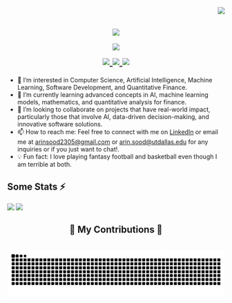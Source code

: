 <img align="right" src="https://visitor-badge.laobi.icu/badge?page_id=arin101230523.arin101230523" />

<h1 align="center">
  <img src="https://media.giphy.com/media/hvRJCLFzcasrR4ia7z/giphy.gif" width="50">
  <br>
  <img src="https://readme-typing-svg.herokuapp.com/?font=Righteous&size=35&center=true&vCenter=true&width=500&height=70&duration=4000&lines=Hi+There!;+I'm+Arin!;" />
  
  <div align="center"> 
  <a href="mailto:arinsood2305@gmail.com">
    <img src="https://img.shields.io/badge/Gmail-333333?style=for-the-badge&logo=gmail&logoColor=red" />
  </a>
  <a href="www.linkedin.com/in/arin-sood" target="_blank">
    <img src="https://img.shields.io/badge/LinkedIn-0077B5?style=for-the-badge&logo=linkedin&logoColor=white" target="_blank" />
  </a>
  <a href="https://arin101230523.github.io/Portfolio/" target="_blank">
     <img src="https://img.shields.io/badge/Portfolio-FF5722?style=for-the-badge&logo=todoist&logoColor=white" target="_blank" /> <!-- sqlite, safari, google-chrome are other good icon options -->
  </a>
</div>
</h1>


- 👀 I’m interested in Computer Science, Artificial Intelligence, Machine Learning, Software Development, and Quantitative Finance.
- 🌱 I’m currently learning advanced concepts in AI, machine learning models, mathematics, and quantitative analysis for finance.
- 💞️ I’m looking to collaborate on projects that have real-world impact, particularly those that involve AI, data-driven decision-making, and innovative software solutions.
- 📫 How to reach me: Feel free to connect with me on [LinkedIn](www.linkedin.com/in/arin-sood) or email me at [arinsood2305@gmail.com](mailto:arinsood2305@gmail.com) or [arin.sood@utdallas.edu](mailto:arin.sood@utdallas.edu) for any inquiries or if you just want to chat!.
- 💡 Fun fact: I love playing fantasy football and basketball even though I am terrible at both.

## Some Stats ⚡
<div>
  <img width="440px" src="https://github-readme-activity-graph.vercel.app/graph?username=arin101230523&theme=github">
  <img width="385px" src="https://github-readme-streak-stats.herokuapp.com/?user=arin101230523&theme=onedark" />
</div>

<div align="center">
  <h2>🐍 My Contributions 🐍</h2>
  <br>
  <img alt="snake eating my contributions" src="https://raw.githubusercontent.com/arin101230523/arin101230523/output/github-contribution-grid-snake.svg" />
  
  <br/><br/><br/>
</div>

